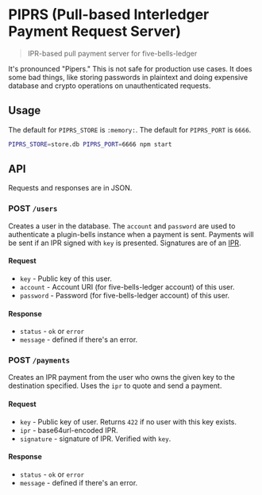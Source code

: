 # PIPRS (Pull-based Interledger Payment Request Server)
> IPR-based pull payment server for five-bells-ledger

It's pronounced "Pipers." This is not safe for production use cases. It does
some bad things, like storing passwords in plaintext and doing expensive
database and crypto operations on unauthenticated requests.

## Usage

The default for `PIPRS_STORE` is `:memory:`. The default for `PIPRS_PORT` is
`6666`.

```sh
PIPRS_STORE=store.db PIPRS_PORT=6666 npm start
```

## API

Requests and responses are in JSON.

### POST `/users`

Creates a user in the database. The `account` and `password` are used to authenticate
a plugin-bells instance when a payment is sent. Payments will be sent if an IPR signed
with `key` is presented. Signatures are of an [IPR](https://github.com/interledger/rfcs/blob/master/0011-interledger-payment-request/0011-interledger-payment-request.md).

#### Request

- `key` - Public key of this user.
- `account` - Account URI (for five-bells-ledger account) of this user.
- `password` - Password (for five-bells-ledger account) of this user.

#### Response

- `status` - `ok` or `error`
- `message` - defined if there's an error.

### POST `/payments`

Creates an IPR payment from the user who owns the given key to the destination specified.
Uses the `ipr` to quote and send a payment.

#### Request

- `key` - Public key of user. Returns `422` if no user with this key exists.
- `ipr` - base64url-encoded IPR.
- `signature` - signature of IPR. Verified with `key`.

#### Response

- `status` - `ok` or `error`
- `message` - defined if there's an error.
